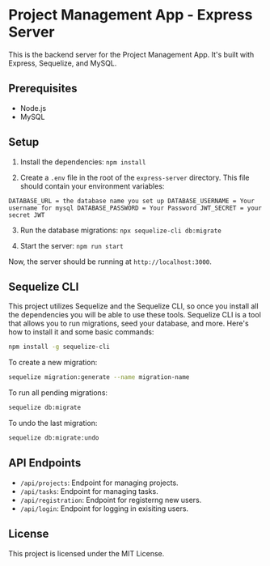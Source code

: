# Project Management App - Express Server

This is the backend server for the Project Management App. It's built with Express, Sequelize, and MySQL.

## Prerequisites

- Node.js
- MySQL

## Setup

1. Install the dependencies:
```npm install```

2. Create a `.env` file in the root of the `express-server` directory. This file should contain your environment variables:
```
DATABASE_URL = the database name you set up DATABASE_USERNAME = Your username for mysql DATABASE_PASSWORD = Your Password JWT_SECRET = your secret JWT
```

3. Run the database migrations:
```npx sequelize-cli db:migrate```

4. Start the server:
```npm run start```


Now, the server should be running at `http://localhost:3000`.

## Sequelize CLI

This project utilizes Sequelize and the Sequelize CLI, so once you install all the dependencies you will be able to use these tools.
Sequelize CLI is a tool that allows you to run migrations, seed your database, and more. Here's how to install it and some basic commands:


```bash
npm install -g sequelize-cli
```

To create a new migration:

```bash
sequelize migration:generate --name migration-name
```

To run all pending migrations:
```bash
sequelize db:migrate
```

To undo the last migration:
```bash
sequelize db:migrate:undo
```


## API Endpoints

- `/api/projects`: Endpoint for managing projects.
- `/api/tasks`: Endpoint for managing tasks.
- `/api/registration`: Endpoint for registerng new users.
- `/api/login`: Endpoint for logging in exisiting users.

## License

This project is licensed under the MIT License.